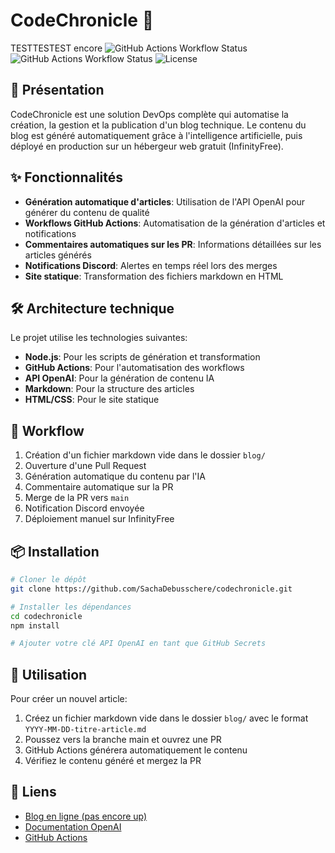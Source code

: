 # CodeChronicle 📝
TESTTESTEST encore
![GitHub Actions Workflow Status](https://img.shields.io/github/actions/workflow/status/SachaDebusschere/codechronicle/generate-article.yml?label=G%C3%A9n%C3%A9ration%20d%27Articles)
![GitHub Actions Workflow Status](https://img.shields.io/github/actions/workflow/status/SachaDebusschere/codechronicle/pr-comment.yml?label=Commentaire%20PR)
![License](https://img.shields.io/badge/licence-MIT-blue)

## 🚀 Présentation

CodeChronicle est une solution DevOps complète qui automatise la création, la gestion et la publication d'un blog technique. Le contenu du blog est généré automatiquement grâce à l'intelligence artificielle, puis déployé en production sur un hébergeur web gratuit (InfinityFree).

## ✨ Fonctionnalités

- **Génération automatique d'articles**: Utilisation de l'API OpenAI pour générer du contenu de qualité
- **Workflows GitHub Actions**: Automatisation de la génération d'articles et notifications
- **Commentaires automatiques sur les PR**: Informations détaillées sur les articles générés
- **Notifications Discord**: Alertes en temps réel lors des merges
- **Site statique**: Transformation des fichiers markdown en HTML

## 🛠️ Architecture technique

Le projet utilise les technologies suivantes:

- **Node.js**: Pour les scripts de génération et transformation
- **GitHub Actions**: Pour l'automatisation des workflows
- **API OpenAI**: Pour la génération de contenu IA
- **Markdown**: Pour la structure des articles
- **HTML/CSS**: Pour le site statique

## 🔄 Workflow

1. Création d'un fichier markdown vide dans le dossier `blog/`
2. Ouverture d'une Pull Request
3. Génération automatique du contenu par l'IA
4. Commentaire automatique sur la PR
5. Merge de la PR vers `main`
6. Notification Discord envoyée
7. Déploiement manuel sur InfinityFree

## 📦 Installation

```bash
# Cloner le dépôt
git clone https://github.com/SachaDebusschere/codechronicle.git

# Installer les dépendances
cd codechronicle
npm install

# Ajouter votre clé API OpenAI en tant que GitHub Secrets
```

## 🚀 Utilisation

Pour créer un nouvel article:

1. Créez un fichier markdown vide dans le dossier `blog/` avec le format `YYYY-MM-DD-titre-article.md`
2. Poussez vers la branche main et ouvrez une PR
3. GitHub Actions générera automatiquement le contenu
4. Vérifiez le contenu généré et mergez la PR

## 🔗 Liens

- [Blog en ligne (pas encore up)]()
- [Documentation OpenAI](https://platform.openai.com/docs/introduction)
- [GitHub Actions](https://docs.github.com/fr/actions)